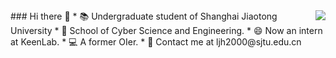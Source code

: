 <img align="right" src="https://github-readme-stats.vercel.app/api?username=ljh2000&show_icons=true&icon_color=CE1D2D&text_color=718096&bg_color=ffffff&hide_title=true" />
### Hi there 👋
* 📚 Undergraduate student of Shanghai Jiaotong University
* 🏫 School of Cyber Science and Engineering.
* 😄 Now an intern at KeenLab.
* 💻 A former OIer.
* 📧 Contact me at ljh2000@sjtu.edu.cn



<!--
**ljh2000/ljh2000** is a ✨ _special_ ✨ repository because its `README.md` (this file) appears on your GitHub profile.

Here are some ideas to get you started:

- 🔭 I’m currently working on ...
- 🌱 I’m currently learning ...
- 👯 I’m looking to collaborate on ...
- 🤔 I’m looking for help with ...
- 💬 Ask me about ...
- 📫 How to reach me: ...
- 😄 Pronouns: ...
- ⚡ Fun fact: ...
-->

